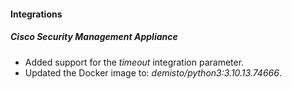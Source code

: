 
#### Integrations

##### Cisco Security Management Appliance
- Added support for the *timeout* integration parameter.
- Updated the Docker image to: *demisto/python3:3.10.13.74666*.
